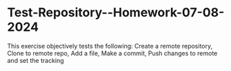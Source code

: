 # Test-Repository--Homework-07-08-2024
This exercise objectively tests the following: Create a remote repository, Clone to remote repo, Add a file, Make a commit, Push changes to remote and set the tracking
